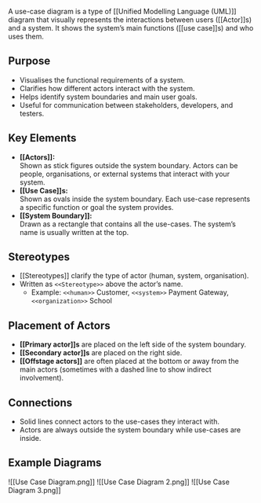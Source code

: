 A use-case diagram is a type of [[Unified Modelling Language (UML)]] diagram that visually represents the interactions between users ([[Actor]]s) and a system. It shows the system’s main functions ([[use case]]s) and who uses them.

## Purpose

- Visualises the functional requirements of a system.
- Clarifies how different actors interact with the system.
- Helps identify system boundaries and main user goals.
- Useful for communication between stakeholders, developers, and testers.

## Key Elements

- **[[Actors]]:**  
  Shown as stick figures outside the system boundary. Actors can be people, organisations, or external systems that interact with your system.
- **[[Use Case]]s:**  
  Shown as ovals inside the system boundary. Each use-case represents a specific function or goal the system provides.
- **[[System Boundary]]:**  
  Drawn as a rectangle that contains all the use-cases. The system’s name is usually written at the top.

## Stereotypes

- [[Stereotypes]] clarify the type of actor (human, system, organisation).
- Written as `<<Stereotype>>` above the actor’s name.
    - Example: `<<human>>` Customer, `<<system>>` Payment Gateway, `<<organization>>` School

## Placement of Actors

- **[[Primary actor]]s** are placed on the left side of the system boundary.
- **[[Secondary actor]]s** are placed on the right side.
- **[[Offstage actors]]** are often placed at the bottom or away from the main actors (sometimes with a dashed line to show indirect involvement).

## Connections

- Solid lines connect actors to the use-cases they interact with.
- Actors are always outside the system boundary while use-cases are inside.

## Example Diagrams

![[Use Case Diagram.png]]
![[Use Case Diagram 2.png]]
![[Use Case Diagram 3.png]]
